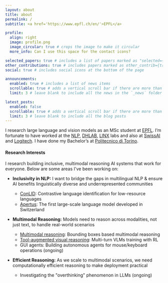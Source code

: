 ```yaml
---
layout: about
title: about
permalink: /
subtitle: <a href='https://www.epfl.ch/en/'>EPFL</a>

profile:
  align: right
  image: profile.png
  image_circular: true # crops the image to make it circular
  more_info: Can I use this space for the contact icons?

selected_papers: true # includes a list of papers marked as "selected={true}"
other_contributions: true # includes papers marked as other_contrib={true}
social: true # includes social icons at the bottom of the page

announcements:
  enabled: true # includes a list of news items
  scrollable: true # adds a vertical scroll bar if there are more than 3 news items
  limit: 3 # leave blank to include all the news in the `_news` folder

latest_posts:
  enabled: false
  scrollable: true # adds a vertical scroll bar if there are more than 3 new posts items
  limit: 3 # leave blank to include all the blog posts
---
```


I research large language and vision models as an MSc student at [EPFL](https://www.epfl.ch/en/). I’m fortunate to have worked at the [NLP](https://nlp.epfl.ch/), [DHLAB](https://www.epfl.ch/labs/dhlab/), [LINX](https://www.epfl.ch/labs/linx/) labs and also at [SwissAI](https://www.swiss-ai.org/) and [Logitech](https://www.logitech.com/). I have done my Bachelor’s at [Politecnico di Torino](https://www.polito.it/).

#### Research Interests
I research building inclusive, multimodal reasoning AI systems that work for everyone. Below are some areas I've been working on:

- **Inclusivity in NLP:** I want to bridge the gaps in multilingual NLP & ensure AI benefits linguistically diverse and underrepresented communities
  - [ConLID](https://arxiv.org/abs/2506.15304): Contrastive language identification for low-resource languages
  - [Apertus](https://arxiv.org/abs/2509.14233): The first large-scale language model developed in Switzerland
  <!-- - COLM workshop (annotations, models) -->

- **Multimodal Reasoning:** Models need to reason across modalities, not just text, to handle real-world scenarios
  - [Multimodal reasoning](https://jakhongir0103.github.io/projects/3_project/): Bounding boxes based multimodal reasoning 
  - [Tool-augmented visual reasoning](https://jakhongir0103.github.io/projects/4_project/): Multi-turn VLMs training with RL
  - GUI agents: Building autonomous agents for mouse/keyboard operations (ongoing)

- **Efficient Reasoning:** As we scale to multimodal scenarios, we need computationally efficient reasoning to make deployment practical
  - Investigating the "overthinking" phenomenon in LLMs (ongoing)